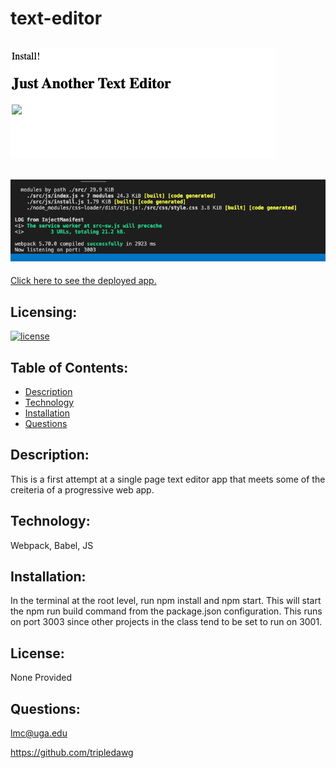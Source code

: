# text-editor

  ## ![screenshot](text-editor-screenshot.png) 
  ## ![screenshot 2](text-editor-2.png)

  [Click here to see the deployed app.](https://text-editor-march-2022.herokuapp.com/)


  ## Licensing:
  [![license](https://img.shields.io/badge/license-none-blue)](https://shields.io)
  ## Table of Contents: 
  - [Description](#description)
  - [Technology](#technology)
  - [Installation](#installation)
  - [Questions](#questions)

  ## Description:
  This is a first attempt at a single page text editor app that meets some of the creiteria of a progressive web app.   
  ## Technology:
  Webpack, Babel, JS
  ## Installation: 
  In the terminal at the root level, run npm install and npm start.  This will start the npm run build command from the package.json configuration. This runs on port 3003 since other projects in the class tend to be set to run on 3001.  
  ## License: 
  None Provided 
  ## Questions: 
  lmc@uga.edu
  
  <https://github.com/tripledawg>